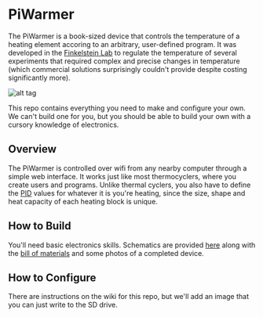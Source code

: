 # PiWarmer

The PiWarmer is a book-sized device that controls the temperature of a heating element accoring to an arbitrary, user-defined program. It was developed in the [Finkelstein Lab](http://finkelsteinlab.org/) to regulate the temperature of several experiments that required complex and precise changes in temperature (which commercial solutions surprisingly couldn't provide despite costing significantly more).

![alt tag](https://github.com/jimrybarski/piwarmer/blob/master/schematics/images/exterior_pi.jpg)

This repo contains everything you need to make and configure your own. We can't build one for you, but you should be able to build your own with a cursory knowledge of electronics.

## Overview

The PiWarmer is controlled over wifi from any nearby computer through a simple web interface. It works just like most thermocyclers, where you create users and programs. Unlike thermal cyclers, you also have to define the [PID](https://en.wikipedia.org/wiki/PID_controller) values for whatever it is you're heating, since the size, shape and heat capacity of each heating block is unique.

## How to Build

You'll need basic electronics skills. Schematics are provided [here](https://github.com/jimrybarski/piwarmer/blob/master/schematics/README.md) along with the [bill of materials](https://github.com/jimrybarski/piwarmer/blob/master/schematics/bom.md) and some photos of a completed device.

## How to Configure

There are instructions on the wiki for this repo, but we'll add an image that you can just write to the SD drive.